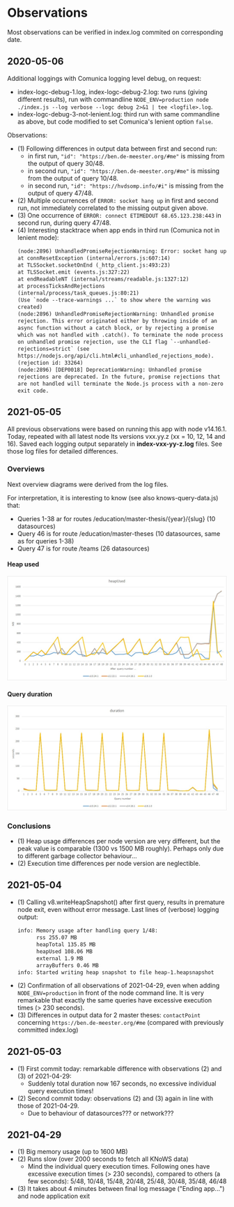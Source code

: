 # Observations

Most observations can be verified in index.log commited on corresponding date.

## 2020-05-06
Additional loggings with Comunica logging level debug, on request:
- index-logc-debug-1.log, index-logc-debug-2.log: two runs (giving different results), run with commandline `NODE_ENV=production node ./index.js --log verbose --logc debug 2>&1 | tee <logfile>.log`.
- index-logc-debug-3-not-lenient.log: third run with same commandline as above, but code modified to set Comunica's lenient option `false`.

Observations:
- (1) Following differences in output data between first and second run:
  - in first run, `"id": "https://ben.de-meester.org/#me"` is missing from the output of query 30/48.
  - in second run, `"id": "https://ben.de-meester.org/#me"` is missing from the output of query 10/48.
  - in second run, `"id": "https://hvdsomp.info/#i"` is missing from the output of query 47/48.
- (2) Multiple occurrences of `ERROR: socket hang up` in first and second run, not immediately correlated to the missing output given above.
- (3) One occurrence of `ERROR: connect ETIMEDOUT 68.65.123.238:443` in second run, during query 47/48.
- (4) Interesting stacktrace when app ends in third run (Comunica not in lenient mode):
  ```
  (node:2896) UnhandledPromiseRejectionWarning: Error: socket hang up
  at connResetException (internal/errors.js:607:14)
  at TLSSocket.socketOnEnd (_http_client.js:493:23)
  at TLSSocket.emit (events.js:327:22)
  at endReadableNT (internal/streams/readable.js:1327:12)
  at processTicksAndRejections (internal/process/task_queues.js:80:21)
  (Use `node --trace-warnings ...` to show where the warning was created)
  (node:2896) UnhandledPromiseRejectionWarning: Unhandled promise rejection. This error originated either by throwing inside of an async function without a catch block, or by rejecting a promise which was not handled with .catch(). To terminate the node process on unhandled promise rejection, use the CLI flag `--unhandled-rejections=strict` (see https://nodejs.org/api/cli.html#cli_unhandled_rejections_mode). (rejection id: 33264)
  (node:2896) [DEP0018] DeprecationWarning: Unhandled promise rejections are deprecated. In the future, promise rejections that are not handled will terminate the Node.js process with a non-zero exit code.
  ```
  
  
## 2021-05-05
All previous observations were based on running this app with node v14.16.1.
Today, repeated with all latest node lts versions vxx.yy.z (xx = 10, 12, 14 and 16).
Saved each logging output separately in **index-vxx-yy-z.log** files.
See those log files for detailed differences.

### Overviews
Next overview diagrams were derived from the log files.

For interpretation, it is interesting to know (see also knows-query-data.js) that:
- Queries 1-38 ar for routes /education/master-thesis/{year}/{slug} (10 datasources)
- Query 46 is for route /education/master-theses (10 datasources, same as for queries 1-38)
- Query 47 is for route /teams (26 datasources)

#### Heap used

![heapUsed](heapUsedDifferentNodeVersions.jpg)

#### Query duration
![duration](durationDifferentNodeVersions.jpg)

### Conclusions
- (1) Heap usage differences per node version are very different, but the peak value is comparable (1300 vs 1500 MB roughly). Perhaps only due to different garbage collector behaviour...
- (2) Execution time differences per node version are neglectible.

## 2021-05-04
- (1) Calling v8.writeHeapSnapshot() after first query, results in premature node exit, even without error message. Last lines of (verbose) logging output:
  ```
  info: Memory usage after handling query 1/48: 
        rss 255.07 MB
        heapTotal 135.85 MB
        heapUsed 108.06 MB
        external 1.9 MB
        arrayBuffers 0.46 MB
  info: Started writing heap snapshot to file heap-1.heapsnapshot
  ```
- (2) Confirmation of all observations of 2021-04-29, even when adding `NODE_ENV=production` in front of the node command line.
  It is very remarkable that exactly the same queries have excessive execution times (> 230 seconds).
- (3) Differences in output data for 2 master theses: `contactPoint` concerning `https://ben.de-meester.org/#me` (compared with previously committed index.log)

## 2021-05-03
- (1) First commit today: remarkable difference with observations (2) and (3) of 2021-04-29:
  - Suddenly total duration now 167 seconds, no excessive individual query execution times!
- (2) Second commit today: observations (2) and (3) again in line with those of 2021-04-29.
  - Due to behaviour of datasources??? or network???

## 2021-04-29
- (1) Big memory usage (up to 1600 MB)
- (2) Runs slow (over 2000 seconds to fetch all KNoWS data)
  - Mind the individual query execution times. Following ones have excessive execution times (> 230 seconds), compared to others (a few seconds):
    5/48, 10/48, 15/48, 20/48, 25/48, 30/48, 35/48, 46/48
- (3) It takes about 4 minutes between final log message ("Ending app...") and node application exit
